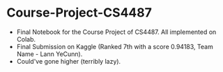 # Course-Project-CS4487
* Final Notebook for the Course Project of CS4487. All implemented on Colab.
* Final Submission on Kaggle (Ranked 7th with a score 0.94183, Team Name - Lann YeCunn).
* Could've gone higher (terribly lazy).

